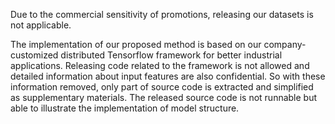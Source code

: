 Due to the commercial sensitivity of promotions, releasing our datasets is not applicable.

The implementation of our proposed method is based on our company-customized distributed Tensorflow framework for better industrial applications. Releasing code related to the framework is not allowed and detailed information about input features are also confidential. So with these information removed, only part of source code is extracted and simplified as supplementary materials. The released source code is not runnable but able to illustrate the implementation of model structure.

